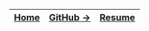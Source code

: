|[Home](/index.html) |[GitHub →](http://github.com/timtraversy) |[Resume](/resume.html) |
--- | --- | ---